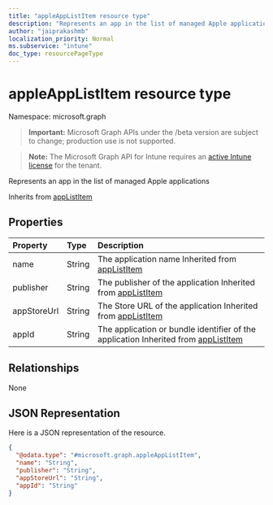 ```yaml
---
title: "appleAppListItem resource type"
description: "Represents an app in the list of managed Apple applications"
author: "jaiprakashmb"
localization_priority: Normal
ms.subservice: "intune"
doc_type: resourcePageType
---
```


# appleAppListItem resource type

Namespace: microsoft.graph
> **Important:** Microsoft Graph APIs under the /beta version are subject to change; production use is not supported.

> **Note:** The Microsoft Graph API for Intune requires an [active Intune license](https://go.microsoft.com/fwlink/?linkid=839381) for the tenant.


Represents an app in the list of managed Apple applications


Inherits from [appListItem](../resources/intune-deviceconfig-applistitem.md)

## Properties
|Property|Type|Description|
|:---|:---|:---|
|name|String|The application name Inherited from [appListItem](../resources/intune-deviceconfig-applistitem.md)|
|publisher|String|The publisher of the application Inherited from [appListItem](../resources/intune-deviceconfig-applistitem.md)|
|appStoreUrl|String|The Store URL of the application Inherited from [appListItem](../resources/intune-deviceconfig-applistitem.md)|
|appId|String|The application or bundle identifier of the application Inherited from [appListItem](../resources/intune-deviceconfig-applistitem.md)|

## Relationships
None

## JSON Representation
Here is a JSON representation of the resource.
<!-- {
  "blockType": "resource",
  "@odata.type": "microsoft.graph.appleAppListItem"
}
-->
``` json
{
  "@odata.type": "#microsoft.graph.appleAppListItem",
  "name": "String",
  "publisher": "String",
  "appStoreUrl": "String",
  "appId": "String"
}
```
